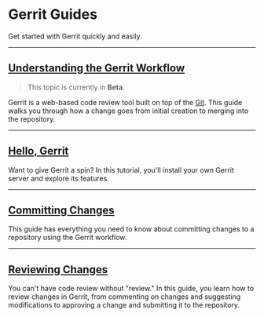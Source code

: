 # Gerrit Guides

Get started with Gerrit quickly and easily.

<hr/>

## [Understanding the Gerrit Workflow](intro-gerrit-walkthrough.md)

> This topic is currently in **Beta**.

Gerrit is a web-based code review tool built on top of the
[Git](https://git-scm.com/). This guide walks you through how a change goes from
initial creation to merging into the repository.

<hr/>

## [Hello, Gerrit](hello-gerrit.md)

Want to give Gerrit a spin? In this tutorial, you'll install your own Gerrit
server and explore its features.

<hr/>

## [Committing Changes](committing-changes.md)

This guide has everything you need to know about committing changes to a
repository using the Gerrit workflow.

<hr/>

## [Reviewing Changes](intro-reviewer.md)

You can't have code review without "review." In this guide, you learn how to
review changes in Gerrit, from commenting on changes and suggesting
modifications to approving a change and submitting it to the repository.
